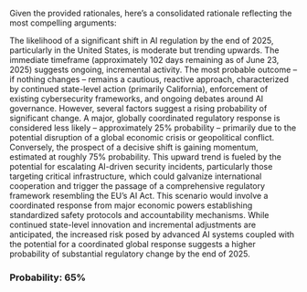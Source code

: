 Given the provided rationales, here’s a consolidated rationale reflecting the most compelling arguments:

The likelihood of a significant shift in AI regulation by the end of 2025, particularly in the United States, is moderate but trending upwards. The immediate timeframe (approximately 102 days remaining as of June 23, 2025) suggests ongoing, incremental activity. The most probable outcome – if nothing changes – remains a cautious, reactive approach, characterized by continued state-level action (primarily California), enforcement of existing cybersecurity frameworks, and ongoing debates around AI governance. However, several factors suggest a rising probability of significant change. A major, globally coordinated regulatory response is considered less likely – approximately 25% probability – primarily due to the potential disruption of a global economic crisis or geopolitical conflict. Conversely, the prospect of a decisive shift is gaining momentum, estimated at roughly 75% probability. This upward trend is fueled by the potential for escalating AI-driven security incidents, particularly those targeting critical infrastructure, which could galvanize international cooperation and trigger the passage of a comprehensive regulatory framework resembling the EU’s AI Act. This scenario would involve a coordinated response from major economic powers establishing standardized safety protocols and accountability mechanisms. While continued state-level innovation and incremental adjustments are anticipated, the increased risk posed by advanced AI systems coupled with the potential for a coordinated global response suggests a higher probability of substantial regulatory change by the end of 2025.

### Probability: 65%